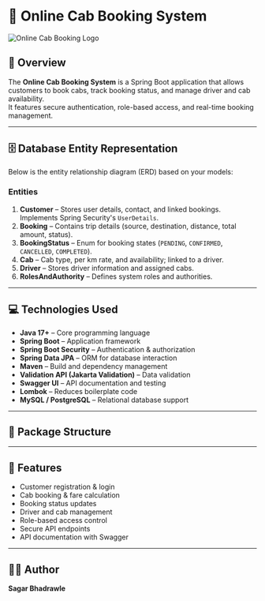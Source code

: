 # 🚖 Online Cab Booking System

![Online Cab Booking Logo](https://raw.githubusercontent.com/sagarbhadrawle/Online-Cab-Booking/main/images/logo.png)

## 📖 Overview
The **Online Cab Booking System** is a Spring Boot application that allows customers to book cabs, track booking status, and manage driver and cab availability.  
It features secure authentication, role-based access, and real-time booking management.

---

## 🗄 Database Entity Representation

Below is the entity relationship diagram (ERD) based on your models:


### Entities
1. **Customer** – Stores user details, contact, and linked bookings. Implements Spring Security's `UserDetails`.
2. **Booking** – Contains trip details (source, destination, distance, total amount, status).
3. **BookingStatus** – Enum for booking states (`PENDING`, `CONFIRMED`, `CANCELLED`, `COMPLETED`).
4. **Cab** – Cab type, per km rate, and availability; linked to a driver.
5. **Driver** – Stores driver information and assigned cabs.
6. **RolesAndAuthority** – Defines system roles and authorities.

---

## 💻 Technologies Used
- **Java 17+** – Core programming language
- **Spring Boot** – Application framework
- **Spring Boot Security** – Authentication & authorization
- **Spring Data JPA** – ORM for database interaction
- **Maven** – Build and dependency management
- **Validation API (Jakarta Validation)** – Data validation
- **Swagger UI** – API documentation and testing
- **Lombok** – Reduces boilerplate code
- **MySQL / PostgreSQL** – Relational database support

---

## 📂 Package Structure

---

## 🚀 Features
- Customer registration & login
- Cab booking & fare calculation
- Booking status updates
- Driver and cab management
- Role-based access control
- Secure API endpoints
- API documentation with Swagger

---

## 🧑‍💻 Author
**Sagar Bhadrawle**

